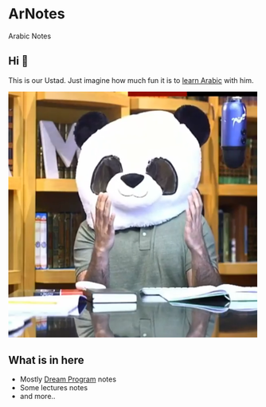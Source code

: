 # ArNotes

Arabic Notes

## Hi 👋

<!-- I'm not meaning any harm btw.
I thught it would be funny to add this. -->

This is our Ustad. Just imagine how much fun it is to [learn Arabic](https://www.youtube.com/watch?v=WPjsDVS_trI&list=PLutdSTmJ7bAKZdXPAjG3-T7OuByMRYa6z&index=13) with him.

<img src="./images/ustad/ustad-panda.png" style="max-width: 500px" alt="ustad answering a panda question">

## What is in here

- Mostly [Dream Program](https://dream.bayyinahtv.com/) notes
- Some lectures notes
- and more..
